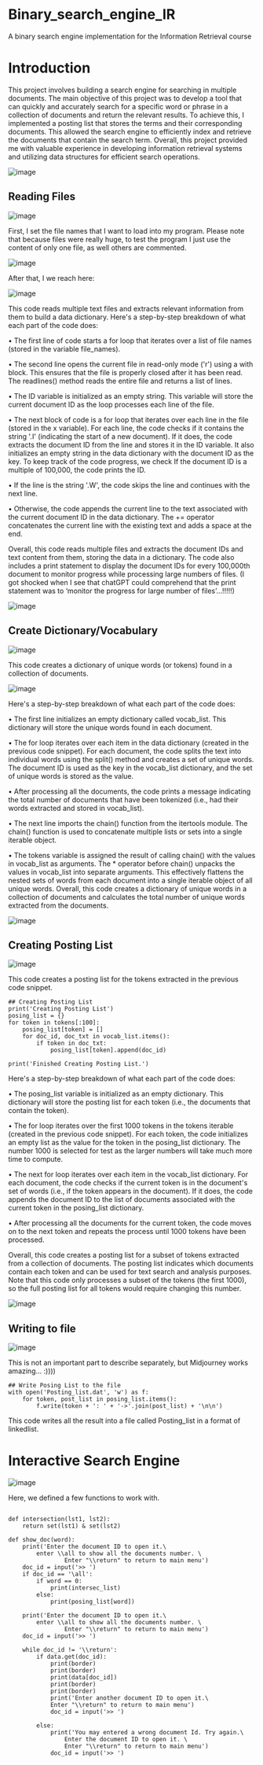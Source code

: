 # Binary_search_engine_IR
A binary search engine implementation for the Information Retrieval course

# Introduction

This project involves building a search engine for searching in multiple
documents. The main objective of this project was to develop a tool that can
quickly and accurately search for a specific word or phrase in a collection of
documents and return the relevant results. To achieve this, I implemented a
posting list that stores the terms and their corresponding documents. This
allowed the search engine to efficiently index and retrieve the documents that
contain the search term. Overall, this project provided me with valuable
experience in developing information retrieval systems and utilizing data
structures for efficient search operations.

![image](https://github.com/hessam-kk/Binary_search_engine_IR/assets/24957423/41781e25-ce83-44b3-8cdb-8a7f9966b1bc)

## Reading Files

![image](https://github.com/hessam-kk/Binary_search_engine_IR/assets/24957423/c2e7177c-c83e-4027-af7e-923d9d8c7da5)

First, I set the file names that I want to load into my program. Please note
that because files were really huge, to test the program I just use the content
of only one file, as well others are commented.

![image](https://github.com/hessam-kk/Binary_search_engine_IR/assets/24957423/9ca6103f-8e56-459d-b8c3-4f0e82a4a25e)

After that, I we reach here:

![image](https://github.com/hessam-kk/Binary_search_engine_IR/assets/24957423/3267c04c-038f-418b-9c30-6874687af187)

This code reads multiple text files and extracts relevant information from them to build a data dictionary. Here's a step-by-step breakdown of what each part of the code does:

•	The first line of code starts a for loop that iterates over a list of file names (stored in the variable file_names). 

•	The second line opens the current file in read-only mode ('r') using a with block. This ensures that the file is properly closed after it has been read. The readlines() method reads the entire file and returns a list of lines.

•	The ID variable is initialized as an empty string. This variable will store the current document ID as the loop processes each line of the file.

•	The next block of code is a for loop that iterates over each line in the file (stored in the x variable). For each line, the code checks if it contains the string '.I' (indicating the start of a new document). If it does, the code extracts the document ID from the line and stores it in the ID variable. It also initializes an empty string in the data dictionary with the document ID as the key. To keep track of the code progress, we check If the document ID is a multiple of 100,000, the code prints the ID.

•	If the line is the string '.W', the code skips the line and continues with the next line.

•	Otherwise, the code appends the current line to the text associated with the current document ID in the data dictionary. The += operator concatenates the current line with the existing text and adds a space at the end.

Overall, this code reads multiple files and extracts the document IDs and text content from them, storing the data in a dictionary. The code also includes a print statement to display the document IDs for every 100,000th document to monitor progress while processing large numbers of files. (I got shocked when I see that chatGPT could comprehend that the print statement was to ‘monitor the progress for large number of files’…!!!!!)

![image](https://github.com/hessam-kk/Binary_search_engine_IR/assets/24957423/8160ee10-46b8-48f8-b0c5-5148ef2e3ed7)

## Create Dictionary/Vocabulary

![image](https://github.com/hessam-kk/Binary_search_engine_IR/assets/24957423/72ca5897-7d7b-4de6-85a3-8d9c87c0d2eb)

This code creates a dictionary of unique words (or tokens) found in a collection of documents. 

![image](https://github.com/hessam-kk/Binary_search_engine_IR/assets/24957423/4022efab-f4e2-4459-937e-1c157ad30c96)

Here's a step-by-step breakdown of what each part of the code does:

•	The first line initializes an empty dictionary called vocab_list. This dictionary will store the unique words found in each document.

•	The for loop iterates over each item in the data dictionary (created in the previous code snippet). For each document, the code splits the text into individual words using the split() method and creates a set of unique words. The document ID is used as the key in the vocab_list dictionary, and the set of unique words is stored as the value.

•	After processing all the documents, the code prints a message indicating the total number of documents that have been tokenized (i.e., had their words extracted and stored in vocab_list).

•	The next line imports the chain() function from the itertools module. The chain() function is used to concatenate multiple lists or sets into a single iterable object.

•	The tokens variable is assigned the result of calling chain() with the values in vocab_list as arguments. The * operator before chain() unpacks the values in vocab_list into separate arguments. This effectively flattens the nested sets of words from each document into a single iterable object of all unique words.
Overall, this code creates a dictionary of unique words in a collection of documents and calculates the total number of unique words extracted from the documents. 

![image](https://github.com/hessam-kk/Binary_search_engine_IR/assets/24957423/58ab8223-fa01-4f92-97cc-320a80d542d8)

## Creating Posting List

![image](https://github.com/hessam-kk/Binary_search_engine_IR/assets/24957423/e19c9f3d-51a9-4913-a8d1-856415147b0b)

This code creates a posting list for the tokens extracted in the previous code snippet. 
```
## Creating Posting List
print('Creating Posting List')
posing_list = {}
for token in tokens[:100]:
    posing_list[token] = []
    for doc_id, doc_txt in vocab_list.items():
        if token in doc_txt:
            posing_list[token].append(doc_id) 

print('Finished Creating Posting List.')

```
Here's a step-by-step breakdown of what each part of the code does:

•	The posing_list variable is initialized as an empty dictionary. This dictionary will store the posting list for each token (i.e., the documents that contain the token).

•	The for loop iterates over the first 1000 tokens in the tokens iterable (created in the previous code snippet). For each token, the code initializes an empty list as the value for the token in the posing_list dictionary. The number 1000 is selected for test as the larger numbers will take much more time to compute.

•	The next for loop iterates over each item in the vocab_list dictionary. For each document, the code checks if the current token is in the document's set of words (i.e., if the token appears in the document). If it does, the code appends the document ID to the list of documents associated with the current token in the posing_list dictionary.

•	After processing all the documents for the current token, the code moves on to the next token and repeats the process until 1000 tokens have been processed.

Overall, this code creates a posting list for a subset of tokens extracted from a collection of documents. The posting list indicates which documents contain each token and can be used for text search and analysis purposes. Note that this code only processes a subset of the tokens (the first 1000), so the full posting list for all tokens would require changing this number.

![image](https://github.com/hessam-kk/Binary_search_engine_IR/assets/24957423/74a4718b-ae2a-4d08-9cac-f09da96c1b71)

## Writing to file

![image](https://github.com/hessam-kk/Binary_search_engine_IR/assets/24957423/c249acee-f4c0-409a-99d3-7b7add86977f)

This is not an important part to describe separately, but Midjourney works amazing… :))))
```
## Write Posing List to the file
with open('Posting_list.dat', 'w') as f:
    for token, post_list in posing_list.items():
        f.write(token + ': ' + '->'.join(post_list) + '\n\n')
```

This code writes all the result into a file called Posting_list in a format of linkedlist. 

# Interactive Search Engine

![image](https://github.com/hessam-kk/Binary_search_engine_IR/assets/24957423/3a227d4f-2e4e-449d-b5c7-3b0bf205ceab)

Here, we defined a few functions to work with.

```
       
def intersection(lst1, lst2):
    return set(lst1) & set(lst2)

def show_doc(word):
    print('Enter the document ID to open it.\
        enter \\all to show all the documents number. \
                Enter "\\return" to return to main menu')
    doc_id = input('>> ')
    if doc_id == '\all':
        if word == 0:
            print(intersec_list)
        else:
            print(posing_list[word])
            
    print('Enter the document ID to open it.\
        enter \\all to show all the documents number. \
                Enter "\\return" to return to main menu')
    doc_id = input('>> ')

    while doc_id != '\\return':
        if data.get(doc_id):
            print(border)
            print(border)
            print(data[doc_id])
            print(border)
            print(border)
            print('Enter another document ID to open it.\
            Enter "\\return" to return to main menu')
            doc_id = input('>> ')
            
        else:
            print('You may entered a wrong document Id. Try again.\
                Enter the document ID to open it. \
                Enter "\\return" to return to main menu')
            doc_id = input('>> ')
 
 
```
